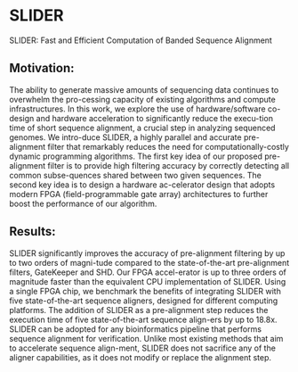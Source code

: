 # SLIDER
SLIDER: Fast and Efficient Computation of Banded Sequence Alignment

## Motivation:
The ability to generate massive amounts of sequencing data continues to overwhelm the pro-cessing capacity of existing algorithms and compute infrastructures. In this work, we explore the use of hardware/software co-design and hardware acceleration to significantly reduce the execu-tion time of short sequence alignment, a crucial step in analyzing sequenced genomes. We intro-duce SLIDER, a highly parallel and accurate pre-alignment filter that remarkably reduces the need for computationally-costly dynamic programming algorithms. The first key idea of our proposed pre-alignment filter is to provide high filtering accuracy by correctly detecting all common subse-quences shared between two given sequences. The second key idea is to design a hardware ac-celerator design that adopts modern FPGA (field-programmable gate array) architectures to further boost the performance of our algorithm.

## Results: 
SLIDER significantly improves the accuracy of pre-alignment filtering by up to two orders of magni-tude compared to the state-of-the-art pre-alignment filters, GateKeeper and SHD. Our FPGA accel-erator is up to three orders of magnitude faster than the equivalent CPU implementation of SLIDER. Using a single FPGA chip, we benchmark the benefits of integrating SLIDER with five state-of-the-art sequence aligners, designed for different computing platforms. The addition of SLIDER as a pre-alignment step reduces the execution time of five state-of-the-art sequence align-ers by up to 18.8x. SLIDER can be adopted for any bioinformatics pipeline that performs sequence alignment for verification. Unlike most existing methods that aim to accelerate sequence align-ment, SLIDER does not sacrifice any of the aligner capabilities, as it does not modify or replace the alignment step.
